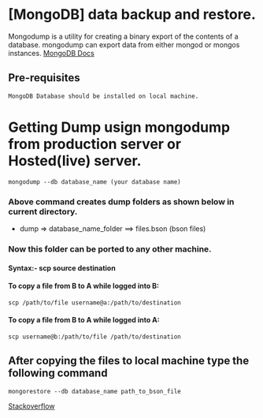 # [MongoDB] data backup and restore.

  Mongodump is a utility for creating a binary export of the contents of a database. mongodump can export data from either mongod or mongos instances. [MongoDB Docs](https://docs.mongodb.com/manual/reference/program/mongodump/)
  

## Pre-requisites 
    
    MongoDB Database should be installed on local machine.

# Getting Dump usign mongodump from production server or Hosted(live) server.

    mongodump --db database_name (your database name)

### Above command creates dump folders as shown below in current directory.
- dump => database_name_folder ==> files.bson (bson files)

### Now this folder can be ported to any other machine.

#### Syntax:- scp source destination

#### To copy a file from B to A while logged into B:

    scp /path/to/file username@a:/path/to/destination

#### To copy a file from B to A while logged into A:

    scp username@b:/path/to/file /path/to/destination

## After copying the files to local machine type the following command

    mongorestore --db database_name path_to_bson_file

[Stackoverflow](http://stackoverflow.com/questions/4880874/how-do-i-create-a-mongodb-dump-of-my-database)
